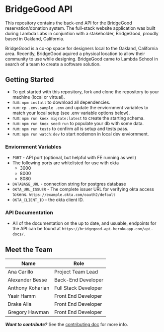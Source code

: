 
# BridgeGood API
This repository contains the back-end API for the BridgeGood reservation/donation system. The full-stack website application was built during Lambda Labs in conjuntion with a stakeholder, BridgeGood, proudly based in Oakland, California. 

BridgeGood is a co-op space for designers local to the Oakland, California area. Recently, BridgeGood aquired a physical location to allow their community to use while designing. BridgeGood came to Lambda School in search of a team to create a software solution.

## Getting Started
- To get started with this repository, fork and clone the repository to your machine (local or virtual). 
- run: `npm install` to download all dependencies.
- run: `cp .env.sample .env` and update the enviornment variables to match your local setup (see .env variable options below).
- run: `npm run knex migrate:latest` to create the starting schema.
- run: `npm run knex seed:run` to populate your db with some data.
- run: `npm run tests` to confirm all is setup and tests pass.
- run: `npm run watch:dev` to start nodemon in local dev enviornment.

### Enviornment Variables
- `PORT` - API port (optional, but helpful with FE running as well)
- The following ports are whitelisted for use with okta
	- 3000
	- 8000
	- 8080
- `DATABASE_URL` - connection string for postgres database
- `OKTA_URL_ISSUER` - The complete issuer URL for verifying okta access tokens. `https://example.okta.com/oauth2/default`
- `OKTA_CLIENT_ID` - the okta client ID.

### API Documentation
- All of the documentation on the up to date, and usuable, endpoints for the API can be found at `https://bridgegood-api.herokuapp.com/api-docs/`. 

## Meet the Team
Name | Role
-|-
Ana Carillo | Project Team Lead
Alexander Besse | Back-End Developer
Anthony Koharian | Full Stack Developer
Yasir Hamm | Front End Developer
Drake Alia | Front End Developer
Gregory Hawman | Front End Developer 

_**Want to contribute?**_
See the [contributing doc](https://github.com/Lambda-School-Labs/labs-api-starter/blob/main/CONTRIBUTING.md) for more info.